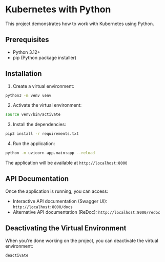 # Kubernetes with Python

This project demonstrates how to work with Kubernetes using Python.

## Prerequisites

- Python 3.12+
- pip (Python package installer)

## Installation

1. Create a virtual environment:

```bash
python3 -m venv venv
```

2. Activate the virtual environment:

```bash
source venv/bin/activate
```

3. Install the dependencies:

```bash
pip3 install -r requirements.txt
```

4. Run the application:

```bash
python -m uvicorn app.main:app --reload
```

The application will be available at `http://localhost:8000`

## API Documentation

Once the application is running, you can access:

- Interactive API documentation (Swagger UI): `http://localhost:8000/docs`
- Alternative API documentation (ReDoc): `http://localhost:8000/redoc`


## Deactivating the Virtual Environment

When you're done working on the project, you can deactivate the virtual environment:

```bash
deactivate
```
